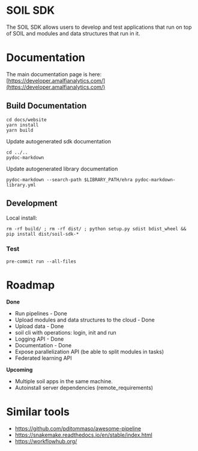 # SOIL SDK

The SOIL SDK allows users to develop and test applications that run on top of SOIL and modules and data structures that run in it.

# Documentation

The main documentation page is here: [https://developer.amalfianalytics.com/](https://developer.amalfianalytics.com/)

## Build Documentation

```
cd docs/website
yarn install
yarn build
```

Update autogenerated sdk documentation
```
cd ../..
pydoc-markdown
```

Update autogenerated library documentation
```
pydoc-markdown --search-path $LIBRARY_PATH/ehra pydoc-markdown-library.yml
```

## Development

Local install:
```
rm -rf build/ ; rm -rf dist/ ; python setup.py sdist bdist_wheel && pip install dist/soil-sdk-*
```

### Test
```
pre-commit run --all-files
```


# Roadmap
**Done**
* Run pipelines - Done
* Upload modules and data structures to the cloud - Done
* Upload data - Done
* soil cli with operations: login, init and run
* Logging API - Done
* Documentation - Done
* Expose parallelization API (be able to split modules in tasks)
* Federated learning API

**Upcoming**

* Multiple soil apps in the same machine.
* Autoinstall server dependencies (remote_requirements)

# Similar tools

* https://github.com/pditommaso/awesome-pipeline
* https://snakemake.readthedocs.io/en/stable/index.html
* https://workflowhub.org/
